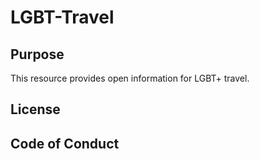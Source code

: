 # LGBT-Travel

## Purpose
This resource provides open information for LGBT+ travel.
## License

## Code of Conduct
